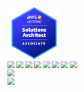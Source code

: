 <div>
    <a href="https://www.credly.com/badges/b93f0569-d1c9-490e-acd0-091b5b1ce3e3/public_url">
        <img src="img/aws-certified-solutions-architect-associate.png">
    </a>
<div>
  <img src="https://img.shields.io/static/v1?label=&labelColor=white&message=Docker&color=2496ED&style=for-the-badge&logo=docker&logoColor=2496ED" height="36"> <img src="https://img.shields.io/static/v1?label=&labelColor=white&message=Apache&color=D22128&style=for-the-badge&logo=apache&logoColor=D22128" height="36"> <img src="https://img.shields.io/static/v1?label=&labelColor=white&message=Nginx&color=009639&style=for-the-badge&logo=nginx&logoColor=009639" height="36"> <img src="https://img.shields.io/static/v1?label=&labelColor=white&message=Node.js&color=339933&style=for-the-badge&logo=node.js&logoColor=339933" height="36"> <img src="https://img.shields.io/static/v1?label=&labelColor=white&message=Redis&color=DC382D&style=for-the-badge&logo=redis&logoColor=DC382D" height="36"> <img src="https://img.shields.io/static/v1?label=&labelColor=white&message=Jenkins&color=D24939&style=for-the-badge&logo=jenkins&logoColor=D24939" height="36"> <img src="https://img.shields.io/static/v1?label=&labelColor=white&message=MariaDB&color=003545&style=for-the-badge&logo=mariadb&logoColor=003545" height="36"> <img src="https://img.shields.io/static/v1?label=&labelColor=white&message=Tomcat&color=F8DC75&style=for-the-badge&logo=apachetomcat&logoColor=F8DC75" height="36">
</div>

<div>
  <img src="https://github-readme-stats.vercel.app/api?username=AnByoungHyun&show_icons=true&title_color=FFFFFF&text_color=FFFFFF&icon_color=FFAFAF&bg_color=0,000046,1CB5E0&hide_border=true&locale=kr">
</div>

<div>
  <img src="https://github-readme-stats.vercel.app/api/top-langs/?username=AnByoungHyun&layout=compact&title_color=FFFFFF&text_color=FFFFFF&bg_color=0,000046,1CB5E0&hide_border=true&locale=kr">
</div>
